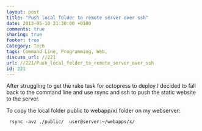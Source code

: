 ```yaml
---
layout: post
title: "Push local folder to remote server over ssh"
date: 2013-05-10 21:30:00 +0100 
comments: true
sharing: true
footer: true
Category: Tech
tags: Command Line, Programming, Web,
discuss_url: //221
url: //221/Push_local_folder_to_remote_server_over_ssh
id: 221
---
```

After struggling to get the rake task for octopress to deploy I decided to fall back to the command line and use rsync and ssh to push the static website to the server.

To copy the local folder public to webapp/x/ folder on my webserver:

     rsync -avz ./public/  user@server:~/webapps/x/
